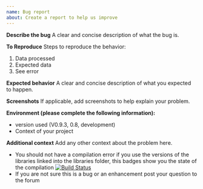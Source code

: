 ```yaml
---
name: Bug report
about: Create a report to help us improve
---
```


**Describe the bug**
A clear and concise description of what the bug is.

**To Reproduce**
Steps to reproduce the behavior:
1. Data processed
2. Expected data
3. See error

**Expected behavior**
A clear and concise description of what you expected to happen.

**Screenshots**
If applicable, add screenshots to help explain your problem.

**Environment (please complete the following information):**
* version used (V0.9.3, 0.8, development)
* Context of your project

**Additional context**
Add any other context about the problem here.

* You should not have a compilation error if you use the versions of the libraries linked into the libraries folder, this badges show you the state of the compilation 
[![Build Status](https://github.com/theengs/app/workflows/Build/badge.svg?branch=development)](https://github.com/theengs/app/actions)
* If you are not sure this is a bug or an enhancement post your question to the forum
